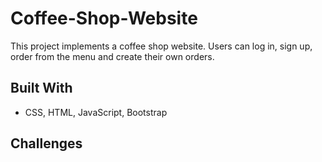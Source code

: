 # Coffee-Shop-Website
This project implements a coffee shop website. Users can log in, sign up, order from the menu and create their own orders.

## Built With
* CSS, HTML, JavaScript, Bootstrap

## Challenges
